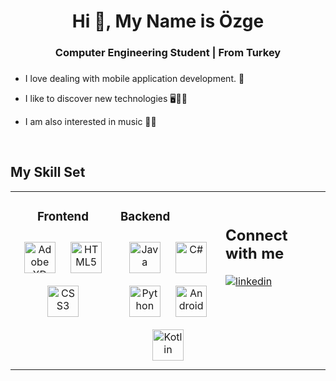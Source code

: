 <h1 align="center">Hi 👋, My Name is Özge</h1>

<div align="center">


 </div>
 
<h3 align="center">Computer Engineering Student |  From Turkey</h3>


### <div align="center"></div>  
  

- I love dealing with mobile application development. 📱  
  

- I like to discover new technologies 🖥️🕵️‍♂️  
  

- I am also interested in music 🎸🎤  
  

<br/>  


## My Skill Set  
<table><tr><td valign="top" width="33%">

<div align="center">

### Frontend  
<div align="center">  
<img style="margin: 10px" src="https://profilinator.rishav.dev/skills-assets/adobexd.png" alt="Adobe XD" height="50" />  
<img style="margin: 10px" src="https://profilinator.rishav.dev/skills-assets/html5-original-wordmark.svg" alt="HTML5" height="50" />  
<img style="margin: 10px" src="https://profilinator.rishav.dev/skills-assets/css3-original-wordmark.svg" alt="CSS3" height="50" />  
</div>

</td><td valign="top" width="33%">



### Backend  
<div align="center">  
<img style="margin: 10px" src="https://profilinator.rishav.dev/skills-assets/java-original-wordmark.svg" alt="Java" height="50" />  
<img style="margin: 10px" src="https://profilinator.rishav.dev/skills-assets/csharp-original.svg" alt="C#" height="50" />  
<img style="margin: 10px" src="https://profilinator.rishav.dev/skills-assets/python-original.svg" alt="Python" height="50" />  
<img style="margin: 10px" src="https://profilinator.rishav.dev/skills-assets/android-original-wordmark.svg" alt="Android" height="50" />
<img style="margin: 10px" src="https://profilinator.rishav.dev/skills-assets/kotlinlang-icon.svg" alt="Kotlin" height="50" />

</div>

</td><td valign="top" width="33%">





<br/>  


## Connect with me  
<a href="https://linkedin.com/in/özge-şahin-9b580018a" target="_blank">
<img src=https://img.shields.io/badge/linkedin-%231E77B5.svg?&style=for-the-badge&logo=linkedin&logoColor=white alt=linkedin style="margin-bottom: 5px;" />
</a>  
</div>  
  
